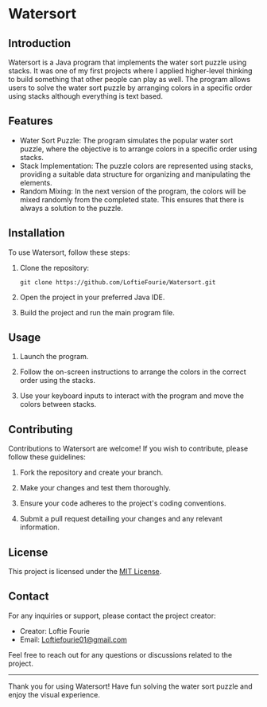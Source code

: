 # Watersort

## Introduction

Watersort is a Java program that implements the water sort puzzle using stacks. It was one of my first projects where I applied higher-level thinking to build something that other people can play as well. The program allows users to solve the water sort puzzle by arranging colors in a specific order using stacks although everything is text based.

## Features

- Water Sort Puzzle: The program simulates the popular water sort puzzle, where the objective is to arrange colors in a specific order using stacks.
- Stack Implementation: The puzzle colors are represented using stacks, providing a suitable data structure for organizing and manipulating the elements.
- Random Mixing: In the next version of the program, the colors will be mixed randomly from the completed state. This ensures that there is always a solution to the puzzle.

## Installation

To use Watersort, follow these steps:

1. Clone the repository:

   ```
   git clone https://github.com/LoftieFourie/Watersort.git
   ```

2. Open the project in your preferred Java IDE.

3. Build the project and run the main program file.

## Usage

1. Launch the program.

2. Follow the on-screen instructions to arrange the colors in the correct order using the stacks.

3. Use your keyboard inputs to interact with the program and move the colors between stacks.


## Contributing

Contributions to Watersort are welcome! If you wish to contribute, please follow these guidelines:

1. Fork the repository and create your branch.

2. Make your changes and test them thoroughly.

3. Ensure your code adheres to the project's coding conventions.

4. Submit a pull request detailing your changes and any relevant information.

## License

This project is licensed under the [MIT License](LICENSE).

## Contact

For any inquiries or support, please contact the project creator:

- Creator: Loftie Fourie
- Email: Loftiefourie01@gmail.com

Feel free to reach out for any questions or discussions related to the project.

---

Thank you for using Watersort! Have fun solving the water sort puzzle and enjoy the visual experience.
